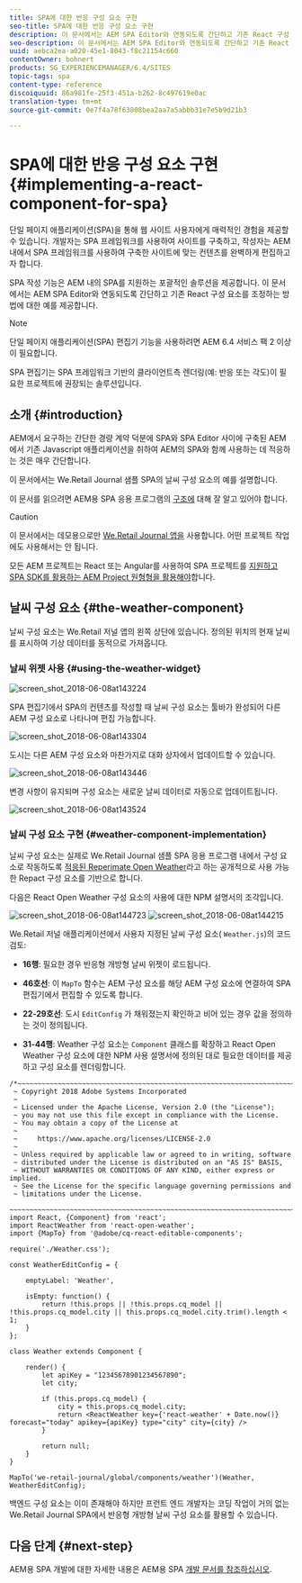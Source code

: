 ```yaml
---
title: SPA에 대한 반응 구성 요소 구현
seo-title: SPA에 대한 반응 구성 요소 구현
description: 이 문서에서는 AEM SPA Editor와 연동되도록 간단하고 기존 React 구성 요소를 조정하는 방법에 대한 예를 제공합니다.
seo-description: 이 문서에서는 AEM SPA Editor와 연동되도록 간단하고 기존 React 구성 요소를 조정하는 방법에 대한 예를 제공합니다.
uuid: aebca2ea-a020-45e1-8043-f8c21154c660
contentOwner: bohnert
products: SG_EXPERIENCEMANAGER/6.4/SITES
topic-tags: spa
content-type: reference
discoiquuid: 86a981fe-25f3-451a-b262-8c497619e0ac
translation-type: tm+mt
source-git-commit: 0e7f4a78f63808bea2aa7a5abbb31e7e5b9d21b3

---
```



# SPA에 대한 반응 구성 요소 구현{#implementing-a-react-component-for-spa}

단일 페이지 애플리케이션(SPA)을 통해 웹 사이트 사용자에게 매력적인 경험을 제공할 수 있습니다. 개발자는 SPA 프레임워크를 사용하여 사이트를 구축하고, 작성자는 AEM 내에서 SPA 프레임워크를 사용하여 구축한 사이트에 맞는 컨텐츠를 완벽하게 편집하고자 합니다.

SPA 작성 기능은 AEM 내의 SPA를 지원하는 포괄적인 솔루션을 제공합니다. 이 문서에서는 AEM SPA Editor와 연동되도록 간단하고 기존 React 구성 요소를 조정하는 방법에 대한 예를 제공합니다.

>[!NOTE]
>단일 페이지 애플리케이션(SPA) 편집기 기능을 사용하려면 AEM 6.4 서비스 팩 2 이상이 필요합니다.
>
>SPA 편집기는 SPA 프레임워크 기반의 클라이언트측 렌더링(예: 반응 또는 각도)이 필요한 프로젝트에 권장되는 솔루션입니다.

## 소개 {#introduction}

AEM에서 요구하는 간단한 경량 계약 덕분에 SPA와 SPA Editor 사이에 구축된 AEM에서 기존 Javascript 애플리케이션을 취하여 AEM의 SPA와 함께 사용하는 데 적응하는 것은 매우 간단합니다.

이 문서에서는 We.Retail Journal 샘플 SPA의 날씨 구성 요소의 예를 설명합니다.

이 문서를 읽으려면 AEM용 SPA 응용 프로그램의 [구조에](/help/sites-developing/spa-getting-started-react.md) 대해 잘 알고 있어야 합니다.

>[!CAUTION]
>이 문서에서는 데모용으로만 [We.Retail Journal 앱을](https://github.com/Adobe-Marketing-Cloud/aem-sample-we-retail-journal) 사용합니다. 어떤 프로젝트 작업에도 사용해서는 안 됩니다.
>
>모든 AEM 프로젝트는 React 또는 Angular를 사용하여 SPA 프로젝트를 [지원하고 SPA SDK를 활용하는 AEM Project 원형형을 활용해야](https://docs.adobe.com/content/help/ko-KR/experience-manager-core-components/using/developing/archetype/overview.html)합니다.

## 날씨 구성 요소 {#the-weather-component}

날씨 구성 요소는 We.Retail 저널 앱의 왼쪽 상단에 있습니다. 정의된 위치의 현재 날씨를 표시하여 기상 데이터를 동적으로 가져옵니다.

### 날씨 위젯 사용 {#using-the-weather-widget}

![screen_shot_2018-06-08at143224](assets/screen_shot_2018-06-08at143224.png)

SPA 편집기에서 SPA의 컨텐츠를 작성할 때 날씨 구성 요소는 툴바가 완성되어 다른 AEM 구성 요소로 나타나며 편집 가능합니다.

![screen_shot_2018-06-08at143304](assets/screen_shot_2018-06-08at143304.png)

도시는 다른 AEM 구성 요소와 마찬가지로 대화 상자에서 업데이트할 수 있습니다.

![screen_shot_2018-06-08at143446](assets/screen_shot_2018-06-08at143446.png)

변경 사항이 유지되며 구성 요소는 새로운 날씨 데이터로 자동으로 업데이트됩니다.

![screen_shot_2018-06-08at143524](assets/screen_shot_2018-06-08at143524.png)

### 날씨 구성 요소 구현 {#weather-component-implementation}

날씨 구성 요소는 실제로 We.Retail Journal 샘플 SPA 응용 프로그램 내에서 구성 요소로 작동하도록 [적응된 Reperimate Open Weather](https://www.npmjs.com/package/react-open-weather)라고 하는 공개적으로 사용 가능한 Repact 구성 요소를 기반으로 합니다.

다음은 React Open Weather 구성 요소의 사용에 대한 NPM 설명서의 조각입니다.

![screen_shot_2018-06-08at144723](assets/screen_shot_2018-06-08at144723.png) ![screen_shot_2018-06-08at144215](assets/screen_shot_2018-06-08at144215.png)

We.Retail 저널 애플리케이션에서 사용자 지정된 날씨 구성 요소( `Weather.js`)의 코드 검토:

* **16행**: 필요한 경우 반응형 개방형 날씨 위젯이 로드됩니다.
* **46호선**: 이 `MapTo` 함수는 AEM 구성 요소를 해당 AEM 구성 요소에 연결하여 SPA 편집기에서 편집할 수 있도록 합니다.

* **22-29호선**: 도시 `EditConfig` 가 채워졌는지 확인하고 비어 있는 경우 값을 정의하는 것이 정의됩니다.

* **31-44행**: Weather 구성 요소는 `Component` 클래스를 확장하고 React Open Weather 구성 요소에 대한 NPM 사용 설명서에 정의된 대로 필요한 데이터를 제공하고 구성 요소를 렌더링합니다.

```
/*~~~~~~~~~~~~~~~~~~~~~~~~~~~~~~~~~~~~~~~~~~~~~~~~~~~~~~~~~~~~~~~~~~~~~~~~~~~~~~
 ~ Copyright 2018 Adobe Systems Incorporated
 ~
 ~ Licensed under the Apache License, Version 2.0 (the "License");
 ~ you may not use this file except in compliance with the License.
 ~ You may obtain a copy of the License at
 ~
 ~     https://www.apache.org/licenses/LICENSE-2.0
 ~
 ~ Unless required by applicable law or agreed to in writing, software
 ~ distributed under the License is distributed on an "AS IS" BASIS,
 ~ WITHOUT WARRANTIES OR CONDITIONS OF ANY KIND, either express or implied.
 ~ See the License for the specific language governing permissions and
 ~ limitations under the License.
 ~~~~~~~~~~~~~~~~~~~~~~~~~~~~~~~~~~~~~~~~~~~~~~~~~~~~~~~~~~~~~~~~~~~~~~~~~~~~~*/
import React, {Component} from 'react';
import ReactWeather from 'react-open-weather';
import {MapTo} from '@adobe/cq-react-editable-components';

require('./Weather.css');

const WeatherEditConfig = {

    emptyLabel: 'Weather',

    isEmpty: function() {
        return !this.props || !this.props.cq_model || !this.props.cq_model.city || this.props.cq_model.city.trim().length < 1;
    }
};

class Weather extends Component {

    render() {
        let apiKey = "12345678901234567890";
        let city;

        if (this.props.cq_model) {
            city = this.props.cq_model.city;
            return <ReactWeather key={'react-weather' + Date.now()} forecast="today" apikey={apiKey} type="city" city={city} />
        }

        return null;
    }
}

MapTo('we-retail-journal/global/components/weather')(Weather, WeatherEditConfig);
```

백엔드 구성 요소는 이미 존재해야 하지만 프런트 엔드 개발자는 코딩 작업이 거의 없는 We.Retail Journal SPA에서 반응형 개방형 날씨 구성 요소를 활용할 수 있습니다.

## 다음 단계 {#next-step}

AEM용 SPA 개발에 대한 자세한 내용은 AEM용 SPA [개발 문서를 참조하십시오](/help/sites-developing/spa-architecture.md).